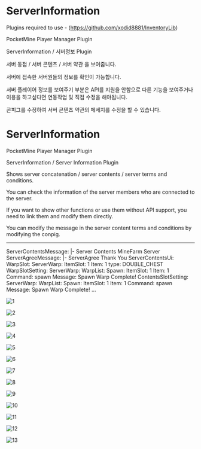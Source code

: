 # ServerInformation


Plugins required to use -
(https://github.com/xodid8881/InventoryLib)

PocketMine Player Manager Plugin

ServerInformation / 서버정보 Plugin

서버 동접 / 서버 콘텐츠 / 서버 약관 을 보여줍니다.

서버에 접속한 서버원들의 정보를 확인이 가능합니다.


서버 플레이어 정보를 보여주기 부분은 API를 지원을 안함으로 다른 기능을 보여주거나 이용을 하고싶다면 연동작업 및 직접 수정을 해야됩니다.

콘피그를 수정하여 서버 콘텐츠 약관의 메세지를 수정을 할 수 있습니다.



# ServerInformation

PocketMine Player Manager Plugin

ServerInformation / Server Information Plugin

Shows server concatenation / server contents / server terms and conditions.

You can check the information of the server members who are connected to the server.


If you want to show other functions or use them without API support, you need to link them and modify them directly.

You can modify the message in the server content terms and conditions by modifying the conpig.

---
ServerContentsMessage: |-
  Server Contents
  MineFarm Server
ServerAgreeMessage: |-
  ServerAgree
  Thank You
ServerContentsUi:
  WarpSlot:
    ServerWarp:
      ItemSlot: 1
      Item: 1
      type: DOUBLE_CHEST
  WarpSlotSetting:
    ServerWarp:
      WarpList:
        Spawn:
          ItemSlot: 1
          Item: 1
          Command: spawn
          Message: Spawn Warp Complete!
  ContentsSlotSetting:
    ServerWarp:
      WarpList:
        Spawn:
          ItemSlot: 1
          Item: 1
          Command: spawn
          Message: Spawn Warp Complete!
...



![1](https://user-images.githubusercontent.com/26338400/217585599-753b624a-df1c-414c-abd7-0425d43ee150.png)

![2](https://user-images.githubusercontent.com/26338400/217585608-d198d5a3-77a1-41b2-b7bd-8e854bbfff7c.png)

![3](https://user-images.githubusercontent.com/26338400/217585619-bd049dc5-62d6-4d94-8eb5-8dca64210f62.png)

![4](https://user-images.githubusercontent.com/26338400/217585644-eafd8753-308e-4285-bd49-9e83a4afc264.png)

![5](https://user-images.githubusercontent.com/26338400/217585654-5bfc5c9b-3148-4840-9c40-e3b2778ecb3f.png)

![6](https://user-images.githubusercontent.com/26338400/217585658-3c312d97-6deb-4dfe-ac8a-c1ae14c7fca3.png)

![7](https://user-images.githubusercontent.com/26338400/217585669-a95e8444-ca6b-4e38-99d0-3b92b3b9dea6.png)

![8](https://user-images.githubusercontent.com/26338400/217585678-7b435d84-7f3c-490e-bdd8-664ebcd36b05.png)

![9](https://user-images.githubusercontent.com/26338400/217585685-9e0c3055-bfaf-427f-be87-1dc1eb27fcb2.png)

![10](https://user-images.githubusercontent.com/26338400/217585696-3586baea-b45b-46d1-8045-722ef776e823.png)

![11](https://user-images.githubusercontent.com/26338400/217585707-0173b119-676d-4472-a438-6fa92d160525.png)

![12](https://user-images.githubusercontent.com/26338400/217585713-450af4f3-bf2b-438b-9133-0769f491889b.png)

![13](https://user-images.githubusercontent.com/26338400/217585721-b8ae31c4-543d-4aa7-8e95-ad77d301b1fa.png)










